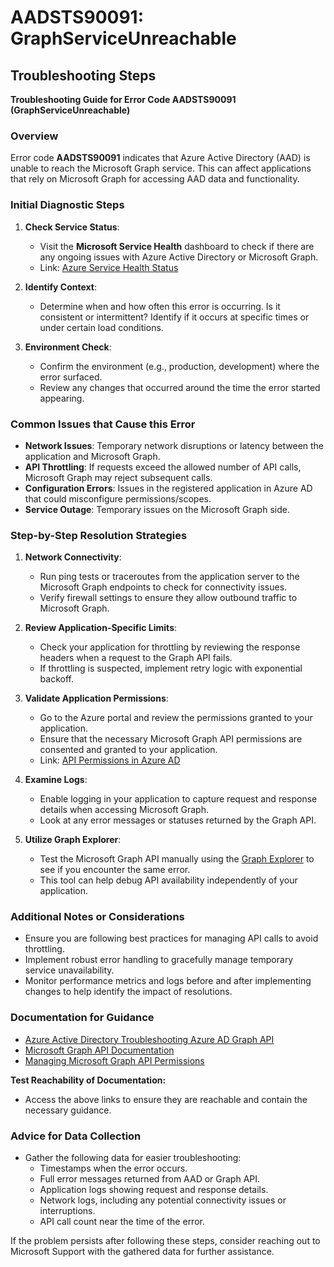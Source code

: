 
# AADSTS90091: GraphServiceUnreachable


## Troubleshooting Steps
**Troubleshooting Guide for Error Code AADSTS90091 (GraphServiceUnreachable)**

### Overview
Error code **AADSTS90091** indicates that Azure Active Directory (AAD) is unable to reach the Microsoft Graph service. This can affect applications that rely on Microsoft Graph for accessing AAD data and functionality.

### Initial Diagnostic Steps
1. **Check Service Status**: 
   - Visit the **Microsoft Service Health** dashboard to check if there are any ongoing issues with Azure Active Directory or Microsoft Graph.
   - Link: [Azure Service Health Status](https://status.azure.com/en-us/status)

2. **Identify Context**: 
   - Determine when and how often this error is occurring. Is it consistent or intermittent? Identify if it occurs at specific times or under certain load conditions.

3. **Environment Check**: 
   - Confirm the environment (e.g., production, development) where the error surfaced.
   - Review any changes that occurred around the time the error started appearing.

### Common Issues that Cause this Error
- **Network Issues**: Temporary network disruptions or latency between the application and Microsoft Graph.
- **API Throttling**: If requests exceed the allowed number of API calls, Microsoft Graph may reject subsequent calls.
- **Configuration Errors**: Issues in the registered application in Azure AD that could misconfigure permissions/scopes.
- **Service Outage**: Temporary issues on the Microsoft Graph side.

### Step-by-Step Resolution Strategies
1. **Network Connectivity**:
   - Run ping tests or traceroutes from the application server to the Microsoft Graph endpoints to check for connectivity issues.
   - Verify firewall settings to ensure they allow outbound traffic to Microsoft Graph.

2. **Review Application-Specific Limits**:
   - Check your application for throttling by reviewing the response headers when a request to the Graph API fails.
   - If throttling is suspected, implement retry logic with exponential backoff.

3. **Validate Application Permissions**:
   - Go to the Azure portal and review the permissions granted to your application.
   - Ensure that the necessary Microsoft Graph API permissions are consented and granted to your application.
   - Link: [API Permissions in Azure AD](https://docs.microsoft.com/en-us/azure/active-directory/develop/permissions-reference)

4. **Examine Logs**:
   - Enable logging in your application to capture request and response details when accessing Microsoft Graph.
   - Look at any error messages or statuses returned by the Graph API.

5. **Utilize Graph Explorer**:
   - Test the Microsoft Graph API manually using the [Graph Explorer](https://developer.microsoft.com/en-us/graph/graph-explorer) to see if you encounter the same error.
   - This tool can help debug API availability independently of your application.

### Additional Notes or Considerations
- Ensure you are following best practices for managing API calls to avoid throttling.
- Implement robust error handling to gracefully manage temporary service unavailability.
- Monitor performance metrics and logs before and after implementing changes to help identify the impact of resolutions.

### Documentation for Guidance
- [Azure Active Directory Troubleshooting Azure AD Graph API](https://docs.microsoft.com/en-us/azure/active-directory/develop/active-directory-graph-api-troubleshooting)
- [Microsoft Graph API Documentation](https://docs.microsoft.com/en-us/graph/overview)
- [Managing Microsoft Graph API Permissions](https://docs.microsoft.com/en-us/graph/auth-v2-service#permissions)

**Test Reachability of Documentation:**
- Access the above links to ensure they are reachable and contain the necessary guidance. 

### Advice for Data Collection
- Gather the following data for easier troubleshooting:
  - Timestamps when the error occurs.
  - Full error messages returned from AAD or Graph API.
  - Application logs showing request and response details.
  - Network logs, including any potential connectivity issues or interruptions.
  - API call count near the time of the error.

If the problem persists after following these steps, consider reaching out to Microsoft Support with the gathered data for further assistance.